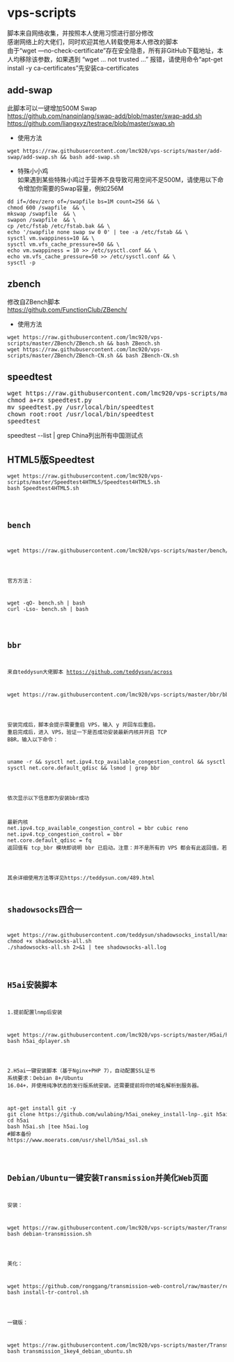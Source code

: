 # vps-scripts
脚本来自网络收集，并按照本人使用习惯进行部分修改  
感谢网络上的大佬们，同时欢迎其他人转载使用本人修改的脚本  
由于“wget —no-check-certificate”存在安全隐患，所有非GitHub下载地址，本人均移除该参数，如果遇到 “wget … not trusted …” 报错，请使用命令“apt-get install -y ca-certificates”先安装ca-certificates
## add-swap  
此脚本可以一键增加500M Swap  
https://github.com/nanqinlang/swap-add/blob/master/swap-add.sh  
https://github.com/liangxyz/testrace/blob/master/swap.sh  
* 使用方法  
<pre><code>wget https://raw.githubusercontent.com/lmc920/vps-scripts/master/add-swap/add-swap.sh && bash add-swap.sh</pre></code>
* 特殊小小鸡  
如果遇到某些特殊小鸡过于营养不良导致可用空间不足500M，请使用以下命令增加你需要的Swap容量，例如256M
<pre><code>dd if=/dev/zero of=/swapfile bs=1M count=256 && \
chmod 600 /swapfile  && \
mkswap /swapfile  && \
swapon /swapfile  && \
cp /etc/fstab /etc/fstab.bak && \
echo '/swapfile none swap sw 0 0' | tee -a /etc/fstab && \
sysctl vm.swappiness=10 && \
sysctl vm.vfs_cache_pressure=50 && \
echo vm.swappiness = 10 >> /etc/sysctl.conf && \
echo vm.vfs_cache_pressure=50 >> /etc/sysctl.conf && \
sysctl -p</pre></code>
## zbench  
修改自ZBench脚本  
https://github.com/FunctionClub/ZBench/  
* 使用方法  
<pre><code>wget https://raw.githubusercontent.com/lmc920/vps-scripts/master/ZBench/ZBench.sh && bash ZBench.sh
wget https://raw.githubusercontent.com/lmc920/vps-scripts/master/ZBench/ZBench-CN.sh && bash ZBench-CN.sh</pre></code>
## speedtest
<pre>wget https://raw.githubusercontent.com/lmc920/vps-scripts/master/speedtest/speedtest.py
chmod a+rx speedtest.py
mv speedtest.py /usr/local/bin/speedtest
chown root:root /usr/local/bin/speedtest
speedtest</pre>
speedtest --list | grep China列出所有中国测试点
## HTML5版Speedtest
<pre><code>wget https://raw.githubusercontent.com/lmc920/vps-scripts/master/Speedtest4HTML5/Speedtest4HTML5.sh
bash Speedtest4HTML5.sh</pre> 
## bench 
<pre>wget https://raw.githubusercontent.com/lmc920/vps-scripts/master/bench/bench.sh && bash bench.sh</pre>
官方方法：
<pre>wget -qO- bench.sh | bash
curl -Lso- bench.sh | bash</pre>
## bbr
来自teddysun大佬脚本 https://github.com/teddysun/across 
<pre>wget https://raw.githubusercontent.com/lmc920/vps-scripts/master/bbr/bbr.sh && chmod +x bbr.sh && ./bbr.sh</pre>
安装完成后，脚本会提示需要重启 VPS，输入 y 并回车后重启。
重启完成后，进入 VPS，验证一下是否成功安装最新内核并开启 TCP BBR，输入以下命令：
<pre>uname -r && sysctl net.ipv4.tcp_available_congestion_control && sysctl net.ipv4.tcp_congestion_control
sysctl net.core.default_qdisc && lsmod | grep bbr</pre>
依次显示以下信息即为安装bbr成功
<pre>最新内核
net.ipv4.tcp_available_congestion_control = bbr cubic reno
net.ipv4.tcp_congestion_control = bbr
net.core.default_qdisc = fq
返回值有 tcp_bbr 模块即说明 bbr 已启动。注意：并不是所有的 VPS 都会有此返回值，若没有也属正常。</pre>
其余详细使用方法等详见https://teddysun.com/489.html
## shadowsocks四合一
<pre>wget https://raw.githubusercontent.com/teddysun/shadowsocks_install/master/shadowsocks-all.sh
chmod +x shadowsocks-all.sh
./shadowsocks-all.sh 2>&1 | tee shadowsocks-all.log</pre>
## H5ai安装脚本
1.提前配置lnmp后安装
<pre>wget https://raw.githubusercontent.com/lmc920/vps-scripts/master/H5ai/h5ai_dplayer.sh
bash h5ai_dplayer.sh</pre>
2.H5ai一键安装脚本（基于Nginx+PHP 7），自动配置SSL证书 
系统要求：Debian 8+/Ubuntu 16.04+，并使用纯净状态的发行版系统安装。还需要提前将你的域名解析到服务器。 
<pre>apt-get install git -y
git clone https://github.com/wulabing/h5ai_onekey_install-lnp-.git h5ai
cd h5ai
bash h5ai.sh |tee h5ai.log
#脚本备份
https://www.moerats.com/usr/shell/h5ai_ssl.sh</pre>
## Debian/Ubuntu一键安装Transmission并美化Web页面
安装：
<pre>wget https://raw.githubusercontent.com/lmc920/vps-scripts/master/Transmission/debian-transmission.sh
bash debian-transmission.sh</pre>
美化：
<pre>wget https://github.com/ronggang/transmission-web-control/raw/master/release/install-tr-control.sh
bash install-tr-control.sh</pre>
一键版：
<pre>wget https://raw.githubusercontent.com/lmc920/vps-scripts/master/Transmission/transmission_1key4_debian_ubuntu.sh
bash transmission_1key4_debian_ubuntu.sh</pre> 
